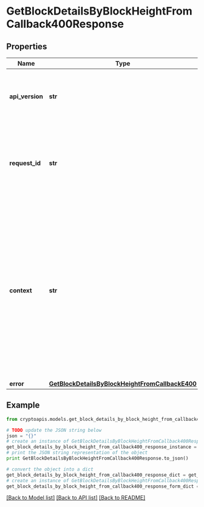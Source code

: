 # GetBlockDetailsByBlockHeightFromCallback400Response


## Properties
Name | Type | Description | Notes
------------ | ------------- | ------------- | -------------
**api_version** | **str** | Specifies the version of the API that incorporates this endpoint. | 
**request_id** | **str** | Defines the ID of the request. The &#x60;requestId&#x60; is generated by Crypto APIs and it&#39;s unique for every request. | 
**context** | **str** | In batch situations the user can use the context to correlate responses with requests. This property is present regardless of whether the response was successful or returned as an error. &#x60;context&#x60; is specified by the user. | [optional] 
**error** | [**GetBlockDetailsByBlockHeightFromCallbackE400**](GetBlockDetailsByBlockHeightFromCallbackE400.md) |  | 

## Example

```python
from cryptoapis.models.get_block_details_by_block_height_from_callback400_response import GetBlockDetailsByBlockHeightFromCallback400Response

# TODO update the JSON string below
json = "{}"
# create an instance of GetBlockDetailsByBlockHeightFromCallback400Response from a JSON string
get_block_details_by_block_height_from_callback400_response_instance = GetBlockDetailsByBlockHeightFromCallback400Response.from_json(json)
# print the JSON string representation of the object
print GetBlockDetailsByBlockHeightFromCallback400Response.to_json()

# convert the object into a dict
get_block_details_by_block_height_from_callback400_response_dict = get_block_details_by_block_height_from_callback400_response_instance.to_dict()
# create an instance of GetBlockDetailsByBlockHeightFromCallback400Response from a dict
get_block_details_by_block_height_from_callback400_response_form_dict = get_block_details_by_block_height_from_callback400_response.from_dict(get_block_details_by_block_height_from_callback400_response_dict)
```
[[Back to Model list]](../README.md#documentation-for-models) [[Back to API list]](../README.md#documentation-for-api-endpoints) [[Back to README]](../README.md)


